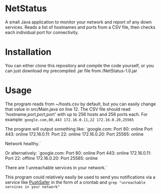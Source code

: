 # NetStatus
A small Java application to monitor your network and report of any down services.
Reads a list of hostnames and ports from a CSV file, then checks each individual port for connectivity.

# Installation
You can either clone this repository and compile the code yourself, or you can just download my precompiled .jar file from /NetStatus-1.0.jar

# Usage
The program reads from ~/hosts.csv by default, but you can easily change that value in src/Main.java on line 12.
The CSV file should read 'hostname,port,port,port' with up to 256 hosts and 256 ports each. For example:
`google.com,80,443
172.16.0.11,22
172.16.0.20,25565`

The program will output something like:
`google.com:
	Port 80:		online
	Port 443:		online
172.16.0.11:
	Port 22:		online
172.16.0.20:
	Port 25565:		online

Network healthy.`

Or alternatively:
`google.com:
	Port 80:		online
	Port 443:		online
172.16.0.11:
	Port 22:		offline
172.16.0.20:
	Port 25565:		online

There are 1 unreachable services in your network.`

This program could relatively easily be used to send you notifications via a service like [PushSafer](https://www.pushsafer.com/) in the form of a crontab and `grep "unreachable services in your network"`

